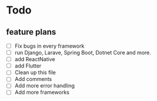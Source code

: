 # Todo

## feature plans

- [ ] Fix bugs in every framework
- [ ] run Django, Larave, Spring Boot, Dotnet Core and more.
- [ ] add ReactNative
- [ ] add Flutter
- [ ] Clean up this file
- [ ] Add comments
- [ ] Add more error handling
- [ ] Add more frameworks
